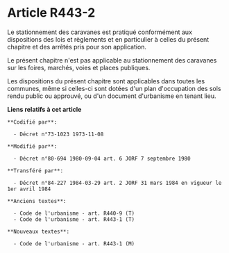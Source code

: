 # Article R443-2

Le stationnement des caravanes est pratiqué conformément aux dispositions des lois et règlements et en particulier à celles
du présent chapitre et des arrêtés pris pour son application.

Le présent chapitre n'est pas applicable au stationnement des caravanes sur les foires, marchés, voies et places publiques.

Les dispositions du présent chapitre sont applicables dans toutes les communes, même si celles-ci sont dotées d'un plan
d'occupation des sols rendu public ou approuvé, ou d'un document d'urbanisme en tenant lieu.

**Liens relatifs à cet article**

	**Codifié par**:

	  - Décret n°73-1023 1973-11-08

	**Modifié par**:

	  - Décret n°80-694 1980-09-04 art. 6 JORF 7 septembre 1980

	**Transféré par**:

	  - Décret n°84-227 1984-03-29 art. 2 JORF 31 mars 1984 en vigueur le 1er avril 1984

	**Anciens textes**:

	  - Code de l'urbanisme - art. R440-9 (T)
	  - Code de l'urbanisme - art. R443-1 (T)

	**Nouveaux textes**:

	  - Code de l'urbanisme - art. R443-1 (M)
